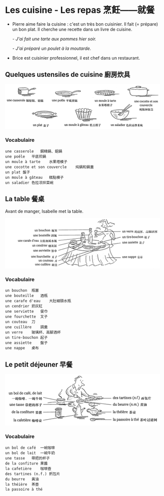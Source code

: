 # Les cuisine - Les repas 烹飪——就餐

* Pierre aime faire la cuisine : c'est un très bon cuisinier. Il fait (= prépare) un bon plat. Il cherche une recette dans un livre de cuisine.

    \- *J'ai fait une tarte aux pommes hier soir.*

    \- *J'ai préparé un poulet à la moutarde.*

* Brice est cuisinier professionnel, il est chef dans un restaurant.

## Quelques ustensiles de cuisine 廚房炊具

![image-20210725225236730](../images/image-20210725225236730.png)

### Vocabulaire

```
une casserole	鋼精鍋、鋁鍋
une poêle	平底煎鍋
un moule à tarte	水果塔模子
une cocotte et son couvercle	炖鍋和鍋蓋
un plat	盤子
un moule à gâteau	糕點模子
un saladier	色拉凉拌菜碗
```

## La table 餐桌

Avant de manger, Isabelle met la table.

![image-20210725225916826](../images/image-20210725225916826.png)

### Vocabulaire

```
un bouchon	瓶塞
une bouteille	酒瓶
une carafe d'eau	大肚細頸水瓶
un cendrier	菸灰缸
une serviette	餐巾
une fourchette	叉子
un couteau	刀
une cuillère	調羹
un verre	玻璃杯、高腳酒杯
un tire-bouchon	起子
une assiette	盤子
une nappe	桌布
```

## Le petit déjeuner 早餐

![image-20210725230644489](../images/image-20210725230644489.png)

### Vocabulaire

```
un bol de café	一碗咖啡
un bol de lait	一碗牛奶
une tasse	帶把的杯子
de la confiture	果醬
la cafetière	咖啡壺
des tartines (n.f.)	麫包片
du beurre	黃油
la théière	茶壺
la passoire à thé	 
```

